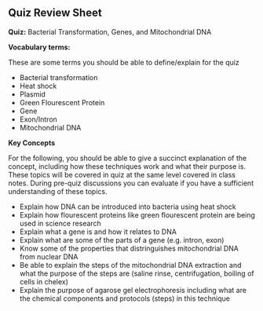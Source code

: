 ## Quiz Review Sheet

**Quiz:** Bacterial Transformation, Genes, and Mitochondrial DNA


**Vocabulary terms:**

These are some terms you should be able to define/explain for the quiz


- Bacterial transformation 
- Heat shock
- Plasmid 
- Green Flourescent Protein
- Gene
- Exon/Intron
- Mitochondrial DNA 



**Key Concepts**

For the following, you should be able to give a succinct explanation of the concept, including how these techniques work and what their purpose is. These topics will be covered in quiz at the same level covered in class notes. During pre-quiz discussions you can evaluate if you have a sufficient understanding of these topics. 

- Explain how DNA can be introduced into bacteria using heat shock
- Explain how flourescent proteins like green flourescent protein are being used in science research
- Explain what a gene is and how it relates to DNA
- Explain what are some of the parts of a gene (e.g. intron, exon)
- Know some of the properties that distringuishes mitochondrial DNA from nuclear DNA
- Be able to explain the steps of the mitochondrial DNA extraction and what the purpose of the steps are (saline rinse, centrifugation, boiling of cells in chelex)
- Explain the purpose of agarose gel electrophoresis including what are the chemical components and protocols (steps) in this technique
